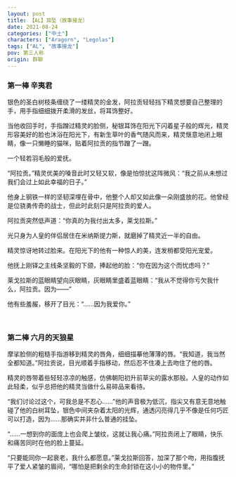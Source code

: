 ```yaml
---
layout: post
title: 【AL】耳坠（故事接龙）
date: 2021-08-24
categories: ["中土"]
characters: ["Aragorn", "Legolas"]
tags: ["AL", "故事接龙"]
pov: 第三人称
origin: 群聊
---
```


### 第一棒 辛夷君

银色的圣白树枝条缠绕了一缕精灵的金发，阿拉贡轻轻挡下精灵想要自己整理的手，用手指细细拨开柔滑的发丝，将耳饰整好。

当他收回手时，手指蹭过精灵的脸侧，秘银耳饰在阳光下闪着星子般的辉光，精灵形容美好的脸也沐浴在阳光下，有新生草叶的香气随风而来，精灵惬意地闭上眼睛，像一只懒睡的猫咪，贴着阿拉贡的指节蹭了一蹭。

一个轻若羽毛般的爱抚。

“阿拉贡。”精灵优美的嗓音此时又轻又软，像是怕惊扰这阵微风：“我之前从未想过我们会过上如此幸福的日子。”

他身上钢铁一样的坚韧深埋在骨中，他整个人却又如此像一朵刚盛放的花。他曾经是位骁勇传奇的战士，但此时此刻只是阿拉贡的爱人。

阿拉贡突然低声道：“你真的为我付出太多，莱戈拉斯。”

光只身为人皇的伴侣居住在米纳斯提力斯，就磨掉了精灵近一半的自由。

精灵惊讶地转过脸来。在阳光下的他有一种惊人的美，连发梢都受阳光宠爱。

他抚上刚铎之主线条坚毅的下颌，捧起他的脸：“你在因为这个而忧虑吗？”

莱戈拉斯的蓝眼睛望向灰眼睛，灰眼睛里盛着蓝眼睛：“我从不觉得你亏欠我什么，阿拉贡。因为——”

他有些羞赧，移开了目光：“……因为我爱你。”

<br>

### 第二棒 六月的天狼星

摩挲脸侧的粗糙手指游移到精灵的唇角，细细描摹他薄薄的唇。“我知道，我当然全都知道。”阿拉贡说，目光顺着手指移动，然后忍不住凑上去吻住了他的唇。

精灵的唇带着些轻轻凉凉的触感，仿佛朝阳初升前草尖的露水那般。人皇的动作如此轻柔，似乎总把他的精灵当做什么易碎品来看待。

“我们讨论过这个，可我总是不忍心……”他的声音极为低沉，指尖又有意无意地触碰了他的白树耳坠，银色中间夹杂着太阳的光辉，通透闪亮得几乎不像是任何巧匠可以打造，因为……那确实并非什么普通的挂坠。

“……一想到你的面庞上也会爬上皱纹，这就让我心痛。”阿拉贡闭上了眼睛，快乐和痛苦同时在他的脸上蔓延。

“只要能同你一起衰老，我什么都愿意。”莱戈拉斯回答，加深了那个吻，用指腹抚平了爱人紧皱的眉间，“哪怕是把剩余的生命封锁在这小小的物件里。”
